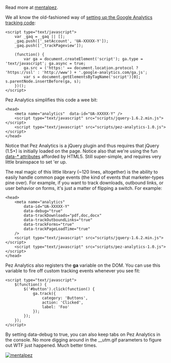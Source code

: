 Read more at <a href="http://www.mentalpez.com/2011/08/steal-from-us-presenting-pez-analytics/">mentalpez</a>.

We all know the old-fashioned way of <a href="http://www.google.com/support/analyticshelp/bin/answer.py?hl=en&answer=1008080&topic=1008079">setting up the Google Analytics tracking code</a>:

    <script type="text/javascript">
    	var _gaq = _gaq || [];
    	_gaq.push(['_setAccount', 'UA-XXXXX-Y']);
    	_gaq.push(['_trackPageview']);
    
    	(function() {
    		var ga = document.createElement('script'); ga.type = 'text/javascript'; ga.async = true;
    		ga.src = ('https:' == document.location.protocol ? 'https://ssl' : 'http://www') + '.google-analytics.com/ga.js';
    		var s = document.getElementsByTagName('script')[0]; s.parentNode.insertBefore(ga, s);
    	})();
    </script>

Pez Analytics simplifies this code a wee bit:

    <head>
    	<meta name="analytics"  data-id="UA-XXXXX-Y" />
    	<script type="text/javascript" src="scripts/jquery-1.6.2.min.js"></script>
    	<script type="text/javascript" src="scripts/pez-analytics-1.0.js"></script>
    </head>

Notice that Pez Analytics is a jQuery plugin and thus requires that jQuery (1.5+) is initially loaded on the page. Notice also that we're using the fun <a href="http://html5doctor.com/html5-custom-data-attributes/">data-* attributes</a> afforded by HTML5. Still super-simple, and requires very little brainspace to set 'er up.

The real magic of this little library (~120 lines, altogether) is the ability to easily handle common page events (the kind of events that marketer-types pine over). For example, if you want to track downloads, outbound links, or user behavior on forms, it's just a matter of flipping a switch. For example:

    <head> 
        <meta name="analytics" 
            data-id="UA-XXXXX-Y" 
            data-debug="true" 
            data-trackDownloads="pdf,doc,docx" 
            data-trackOutboundLinks="true" 
            data-trackForms="true" 
            data-trackPageLoadTime="true"
        /> 
        <script type="text/javascript" src="scripts/jquery-1.6.2.min.js"></script> 
        <script type="text/javascript" src="scripts/pez-analytics-1.0.js"></script> 
    </head> 

Pez Analytics also registers the <strong>ga</strong> variable on the DOM. You can use this variable to fire off custom tracking events whenever you see fit:

    <script type="text/javascript"> 
        $(function() { 
            $('#button').click(function() { 
                ga.track({ 
                    category: 'Buttons', 
                    action: 'Clicked', 
                    label: 'Foo' 
                }); 
            }); 
        }); 
    </script> 

By setting data-debug to true, you can also keep tabs on Pez Analytics in the console. No more digging around in the __utm.gif parameters to figure out WTF just happened. Much better times.

<a href="http://www.mentalpez.com">
<img src="http://www.mentalpez.com/wp-content/uploads/2011/08/mentalpez_logo_black_box.png" alt="mentalpez" />
</a>